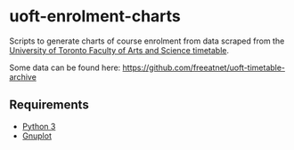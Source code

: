 # uoft-enrolment-charts

Scripts to generate charts of course enrolment from data scraped from the
[University of Toronto Faculty of Arts and Science timetable](https://timetable.iit.artsci.utoronto.ca/).

Some data can be found here: https://github.com/freeatnet/uoft-timetable-archive


## Requirements

- [Python 3](https://www.python.org/)
- [Gnuplot](http://gnuplot.info/)
